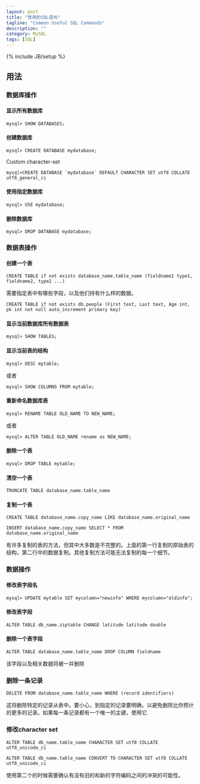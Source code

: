 ```yaml
---
layout: post
title: "常用的SQL语句"
tagline: "Common Useful SQL Commands"
description: ""
category: MySQL
tags: [SQL]
---
```

{% include JB/setup %}


## 用法

### 数据库操作

####  显示所有数据库

	mysql> SHOW DATABASES;

#### 创建数据库


	mysql> CREATE DATABASE mydatabase;

Custom character-set

	mysql>CREATE DATABASE `mydatabase` DEFAULT CHARACTER SET utf8 COLLATE utf8_general_ci
#### 使用指定数据库

	mysql> USE mydatabase;

#### 删除数据库

	mysql> DROP DATABASE mydatabase;

### 数据表操作

#### 创建一个表

	CREATE TABLE if not exists database_name.table_name (fieldname1 type1, fieldname2, type2 ...)

需要指定表中有哪些字段，以及他们持有什么样的数据。

	CREATE TABLE if not exists db.people (First text, Last text, Age int, pk int not null auto_increment primary key)


#### 显示当前数据库所有数据表

	mysql> SHOW TABLES;

#### 显示当前表的结构

	mysql> DESC mytable;

或者

	mysql> SHOW COLUMNS FROM mytable;

#### 重新命名数据库表

	mysql> RENAME TABLE OLD_NAME TO NEW_NAME;

或者

	mysql> ALTER TABLE OLD_NAME rename as NEW_NAME;

#### 删除一个表

	mysql> DROP TABLE mytable;

#### 清空一个表

	TRUNCATE TABLE database_name.table_name

#### 复制一个表

	CREATE TABLE database_name.copy_name LIKE database_name.original_name

	INSERT database_name.copy_name SELECT * FROM database_name.original_name

有许多复制的表的方法，但其中大多数是不完整的。上面的第一行复制的原始表的结构，第二行中的数据复制。其他复制方法可能无法复制的每一个细节。

### 数据操作

#### 修改表字段名

	mysql> UPDATE mytable SET mycolumn="newinfo" WHERE mycolumn="oldinfo";

#### 修改表字段

	ALTER TABLE db_name.ziptable CHANGE latitude latitude double

#### 删除一个表字段

	ALTER TABLE database_name.table_name DROP COLUMN fieldname

该字段以及相关数据将被一并删除

### 删除一条记录

	DELETE FROM database_name.table_name WHERE (record identifiers)

这将删除特定的记录从表中。要小心，到指定的记录要明确，以避免删除比你预计的更多的记录。如果每一条记录都有一个唯一的主键，使用它.

### 修改character set

	ALTER TABLE db_name.table_name CHARACTER SET utf8 COLLATE utf8_unicode_ci

	ALTER TABLE db_name.table_name CONVERT TO CHARACTER SET utf8 COLLATE utf8_unicode_ci

使用第二个的时候需要确认有没有旧的和新的字符编码之间的冲突的可能性。
